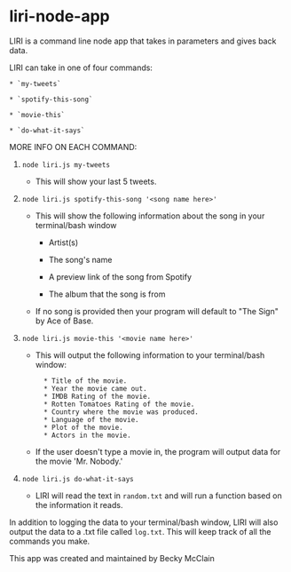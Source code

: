 # liri-node-app

LIRI is a command line node app that takes in parameters and gives back data.

LIRI can take in one of four commands:

    * `my-tweets`

    * `spotify-this-song` 

    * `movie-this`

    * `do-what-it-says`

MORE INFO ON EACH COMMAND:

1. `node liri.js my-tweets`

   * This will show your last 5 tweets.

2. `node liri.js spotify-this-song '<song name here>'`

   * This will show the following information about the song in your terminal/bash window
     
     * Artist(s)
     
     * The song's name
     
     * A preview link of the song from Spotify
     
     * The album that the song is from

   * If no song is provided then your program will default to "The Sign" by Ace of Base.
   
3. `node liri.js movie-this '<movie name here>'`

   * This will output the following information to your terminal/bash window:

     ```
       * Title of the movie.
       * Year the movie came out.
       * IMDB Rating of the movie.
       * Rotten Tomatoes Rating of the movie.
       * Country where the movie was produced.
       * Language of the movie.
       * Plot of the movie.
       * Actors in the movie.
     ```

   * If the user doesn't type a movie in, the program will output data for the movie 'Mr. Nobody.'
     
4. `node liri.js do-what-it-says`
     
     * LIRI will read the text in `random.txt` and will run a function based on the information it reads.
     
In addition to logging the data to your terminal/bash window, LIRI will also output the data to a .txt file called `log.txt`.  This will keep track of all the commands you make.


This app was created and maintained by Becky McClain